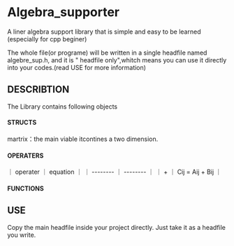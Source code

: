 # Algebra_supporter
A liner algebra support library that is simple and easy to be learned (especially for cpp beginer)

The whole file(or programe) will be written in a single headfile named algebre_sup.h, and it is " headfile only",whitch means you can use it directly into your codes.(read USE for more information)
## DESCRIBTION
The Library contains following objects
#### STRUCTS
martrix：the main viable itcontines a two dimension. 

#### OPERATERS
｜ operater ｜ equation ｜
｜ -------- ｜ -------- ｜
｜ + ｜ Cij = Aij + Bij ｜


#### FUNCTIONS

## USE
Copy the main headfile inside your project directly. Just take it as a headfile you write.
